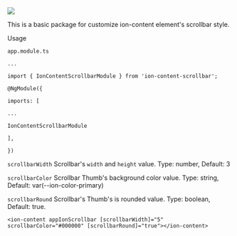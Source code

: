 <img src="https://img.shields.io/npm/dt/ion-content-scrollbar?style=for-the-badge">

This is a basic package for customize ion-content element's scrollbar style.

Usage

`app.module.ts`

```
...

import { IonContentScrollbarModule } from 'ion-content-scrollbar';

@NgModule({

imports: [

...

IonContentScrollbarModule

],

})
```

`scrollbarWidth` Scrollbar's `width` and `height` value. Type: number, Default: 3

`scrollbarColor` Scrollbar Thumb's background color value. Type: string, Default: var(--ion-color-primary)

`scrollbarRound` Scrollbar's Thumb's is rounded value. Type: boolean, Default: true.

`<ion-content appIonScrollbar [scrollbarWidth]="5" scrollbarColor="#000000" [scrollbarRound]="true"></ion-content>`
